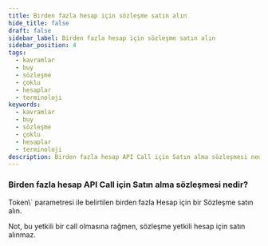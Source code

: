 ```yaml
---
title: Birden fazla hesap için sözleşme satın alın
hide_title: false
draft: false
sidebar_label: Birden fazla hesap için sözleşme satın alın
sidebar_position: 4
tags:
  - kavramlar
  - buy
  - sözleşme
  - çoklu
  - hesaplar
  - terminoloji
keywords:
  - kavramlar
  - buy
  - sözleşme
  - çoklu
  - hesaplar
  - terminoloji
description: Birden fazla hesap API Call için Satın alma sözleşmesi nedir?
---
```


### Birden fazla hesap API Call için Satın alma sözleşmesi nedir?

Token\\\` parametresi ile belirtilen birden fazla Hesap için bir Sözleşme satın alın.

Not, bu yetkili bir call olmasına rağmen, sözleşme yetkili hesap için satın alınmaz.
